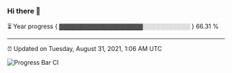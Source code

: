 ### Hi there 👋

⏳ Year progress { ▓▓▓▓▓▓▓▓▓▓▓▓▓▓▓▓▓▓▓░░░░░░░░░░░ } 66.31 %

---

⏰ Updated on Tuesday, August 31, 2021, 1:06 AM UTC

![Progress Bar CI](https://github.com/arthurbuhl/arthurbuhl/workflows/Progress%20Bar%20CI/badge.svg)
